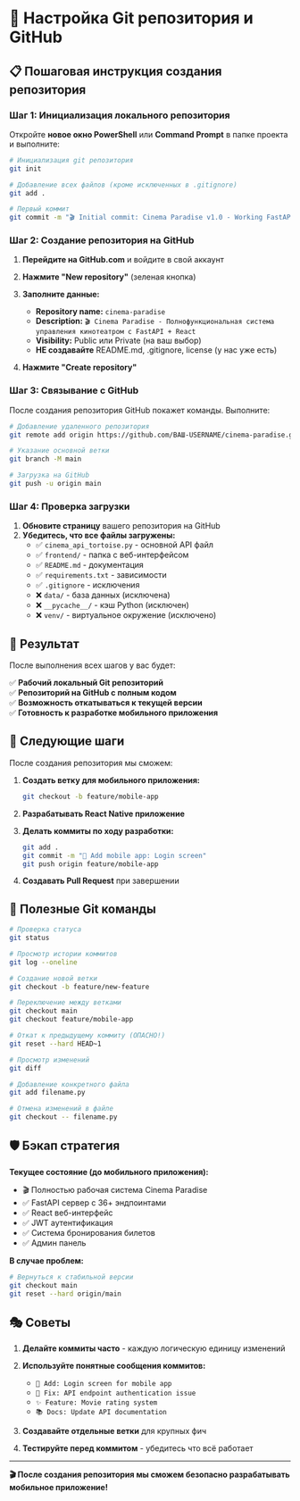 # 🔗 Настройка Git репозитория и GitHub

## 📋 **Пошаговая инструкция создания репозитория**

### **Шаг 1: Инициализация локального репозитория**

Откройте **новое окно PowerShell** или **Command Prompt** в папке проекта и выполните:

```bash
# Инициализация git репозитория
git init

# Добавление всех файлов (кроме исключенных в .gitignore)
git add .

# Первый коммит
git commit -m "🎬 Initial commit: Cinema Paradise v1.0 - Working FastAPI + React system"
```

### **Шаг 2: Создание репозитория на GitHub**

1. **Перейдите на GitHub.com** и войдите в свой аккаунт
2. **Нажмите "New repository"** (зеленая кнопка)
3. **Заполните данные:**
   - **Repository name:** `cinema-paradise`
   - **Description:** `🎬 Cinema Paradise - Полнофункциональная система управления кинотеатром с FastAPI + React`
   - **Visibility:** Public или Private (на ваш выбор)
   - **НЕ создавайте** README.md, .gitignore, license (у нас уже есть)

4. **Нажмите "Create repository"**

### **Шаг 3: Связывание с GitHub**

После создания репозитория GitHub покажет команды. Выполните:

```bash
# Добавление удаленного репозитория
git remote add origin https://github.com/ВАШ-USERNAME/cinema-paradise.git

# Указание основной ветки
git branch -M main

# Загрузка на GitHub
git push -u origin main
```

### **Шаг 4: Проверка загрузки**

1. **Обновите страницу** вашего репозитория на GitHub
2. **Убедитесь, что все файлы загружены:**
   - ✅ `cinema_api_tortoise.py` - основной API файл
   - ✅ `frontend/` - папка с веб-интерфейсом
   - ✅ `README.md` - документация
   - ✅ `requirements.txt` - зависимости
   - ✅ `.gitignore` - исключения
   - ❌ `data/` - база данных (исключена)
   - ❌ `__pycache__/` - кэш Python (исключен)
   - ❌ `venv/` - виртуальное окружение (исключено)

## 🎯 **Результат**

После выполнения всех шагов у вас будет:

✅ **Рабочий локальный Git репозиторий**  
✅ **Репозиторий на GitHub с полным кодом**  
✅ **Возможность откатываться к текущей версии**  
✅ **Готовность к разработке мобильного приложения**  

## 🚀 **Следующие шаги**

После создания репозитория мы сможем:

1. **Создать ветку для мобильного приложения:**
   ```bash
   git checkout -b feature/mobile-app
   ```

2. **Разрабатывать React Native приложение**

3. **Делать коммиты по ходу разработки:**
   ```bash
   git add .
   git commit -m "📱 Add mobile app: Login screen"
   git push origin feature/mobile-app
   ```

4. **Создавать Pull Request** при завершении

## 🔄 **Полезные Git команды**

```bash
# Проверка статуса
git status

# Просмотр истории коммитов
git log --oneline

# Создание новой ветки
git checkout -b feature/new-feature

# Переключение между ветками
git checkout main
git checkout feature/mobile-app

# Откат к предыдущему коммиту (ОПАСНО!)
git reset --hard HEAD~1

# Просмотр изменений
git diff

# Добавление конкретного файла
git add filename.py

# Отмена изменений в файле
git checkout -- filename.py
```

## 🛡️ **Бэкап стратегия**

**Текущее состояние (до мобильного приложения):**
- 🎬 Полностью рабочая система Cinema Paradise
- ✅ FastAPI сервер с 36+ эндпоинтами  
- ✅ React веб-интерфейс
- ✅ JWT аутентификация
- ✅ Система бронирования билетов
- ✅ Админ панель

**В случае проблем:**
```bash
# Вернуться к стабильной версии
git checkout main
git reset --hard origin/main
```

## 🎭 **Советы**

1. **Делайте коммиты часто** - каждую логическую единицу изменений
2. **Используйте понятные сообщения коммитов:**
   - `📱 Add: Login screen for mobile app`
   - `🐛 Fix: API endpoint authentication issue`
   - `✨ Feature: Movie rating system`
   - `📚 Docs: Update API documentation`

3. **Создавайте отдельные ветки** для крупных фич
4. **Тестируйте перед коммитом** - убедитесь что всё работает

---

**🎬 После создания репозитория мы сможем безопасно разрабатывать мобильное приложение!** 